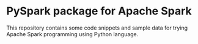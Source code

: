 # PySpark package for Apache Spark
This repository contains some code snippets and sample data for trying Apache Spark programming using Python language.
